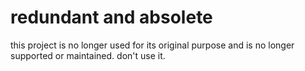 # redundant and absolete

this project is no longer used for its original purpose and is no longer supported or maintained. don't use it.
